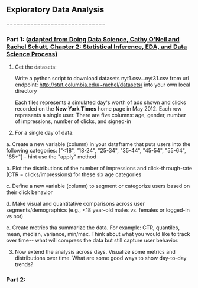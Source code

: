 ## Exploratory Data Analysis
=============================

### Part 1: ([adapted from **Doing Data Science**, Cathy O'Neil and Rachel Schutt, Chapter 2: Statistical Inference, EDA, and Data Science Process](http://shop.oreilly.com/product/0636920028529.do))

1. Get the datasets:

   Write a python script to download datasets nyt1.csv...nyt31.csv from url endpoint: http://stat.columbia.edu/~rachel/datasets/ into your own local directory

   Each files represents a simulated day's worth of ads shown and clicks recorded on the **New York Times** home page in May 2012. Each row represents a single user. There are five columns: age, gender, number of impressions, number of clicks, and signed-in

2. For a single day of data:

  a. Create a new variable (column) in your dataframe that puts users into the following categories: ["<18", "18-24", "25-34", "35-44", "45-54", "55-64", "65+"]
    - hint use the "apply" method

  b. Plot the distributions of the number of impressions and click-through-rate (CTR = clicks/impressions) for these six age categories

  c. Define a new variable (column) to segment or categorize users based on their click behavior

  d. Make visual and quantitative comparisons across user segments/demographics (e.g., <18 year-old males vs. females or logged-in vs not)

  e. Create metrics tha summarize the data. For example: CTR, quantiles, mean, median, variance, min/max. Think about what you would like to track over time-- what will compress the data but still capture user behavior.

3. Now extend the analysis across days. Visualize some metrics and distributions over time. What are some good ways to show day-to-day trends?

#### 

### Part 2:



